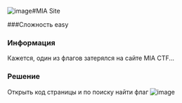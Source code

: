 ![image](https://github.com/acisoru/MIA_CTF2024/assets/105747950/b2269695-9f1b-4c25-b3a6-37c2f6df68b0)#MIA Site

###Сложность
easy

### Информация 
Кажется, один из флагов затерялся на сайте MIA CTF...

### Решение 
Открыть код страницы и по поиску найти флаг 
![image](https://github.com/acisoru/MIA_CTF2024/assets/105747950/42cb3c20-67be-413d-bc31-12116a86dd53)
